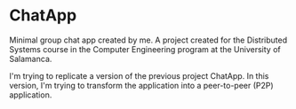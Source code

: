 # ChatApp
 Minimal group chat app created by me. A project created for the Distributed Systems course in the Computer Engineering program at the University of Salamanca.

I'm trying to replicate a version of the previous project ChatApp. In this version, I'm trying to transform the application into a peer-to-peer (P2P) application.
